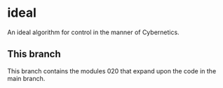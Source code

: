 # ideal
An ideal algorithm for control in the manner of Cybernetics.

## This branch

This branch contains the modules 020 that expand upon the code in the main branch.
